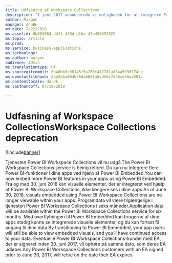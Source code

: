 ```yaml
---
title: Udfasning af Workspace Collections
description: "I juni 2017 annoncerede vi muligheden for at integrere Power BI ved hjælp af nye API'er og konvergensen af API'er med Power BI-tjenesten."
author: MargoC
manager: AnnBe
ms.date: 7/22/2018
ms.assetid: 0b083084-dd11-4f9d-b1ba-47e453692822
ms.topic: article
ms.prod: 
ms.service: business-applications
ms.technology: 
ms.author: margoc
audience: Admin
ms.translationtype: HT
ms.sourcegitcommit: 0b40bb3c98145f5a260f412701a884a5936174ce
ms.openlocfilehash: 8aa2dba004b98dab68fa5cd56c7d38ce30ae281c
ms.contentlocale: da-dk
ms.lasthandoff: 07/18/2018

---
```

#  <a name="workspace-collections-deprecation"></a><span data-ttu-id="03154-103">Udfasning af Workspace Collections</span><span class="sxs-lookup"><span data-stu-id="03154-103">Workspace Collections deprecation</span></span>


[!include[banner](../../../includes/banner.md)]

<span data-ttu-id="03154-104">Tjenesten Power BI Workspace Collections vil nu udgå.</span><span class="sxs-lookup"><span data-stu-id="03154-104">The Power BI Workspace Collections service is being retired.</span></span> <span data-ttu-id="03154-105">Du kan nu integrere flere Power BI-funktioner i dine apps ved hjælp af Power BI Embedded.</span><span class="sxs-lookup"><span data-stu-id="03154-105">You can now embed more Power BI features in your apps using Power BI Embedded.</span></span> <span data-ttu-id="03154-106">Fra og med 30. juni 2018 kan visuelle elementer, der er integreret ved hjælp af Power BI Workspace Collections, ikke længere ses i dine apps.</span><span class="sxs-lookup"><span data-stu-id="03154-106">As of June 30, 2018, visuals embedded using Power BI Workspace Collections are no longer viewable within your apps.</span></span> <span data-ttu-id="03154-107">Programdata vil være tilgængelige i tjenesten Power BI Workspace Collections i seks måneder.</span><span class="sxs-lookup"><span data-stu-id="03154-107">Application data will be available within the Power BI Workspace Collections service for six months.</span></span> <span data-ttu-id="03154-108">Med overflytningen til Power BI Embedded kan brugerne af dine apps stadig kunne se integrerede visuelle elementer, og du kan fortsat få adgang til dine data.</span><span class="sxs-lookup"><span data-stu-id="03154-108">By transitioning to Power BI Embedded, your app users will still be able to view embedded visuals, and you’ll have continued access to your data.</span></span> <span data-ttu-id="03154-109">Eventuelle Power BI Workspace Collections-kunder med EA, der er signeret inden 30. juni 2017, vil ophøre på samme dato, som deres EA udløber.</span><span class="sxs-lookup"><span data-stu-id="03154-109">Any Power BI Workspace Collections customers with an EA signed prior to June 30, 2017, will retire on the date their EA expires.</span></span>


